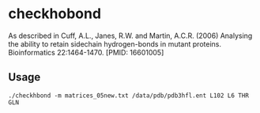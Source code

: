 checkhobond
===========

As described in Cuff, A.L., Janes, R.W. and Martin, A.C.R. (2006)
Analysing the ability to retain sidechain hydrogen-bonds in mutant
proteins. Bioinformatics 22:1464-1470. [PMID: 16601005]

Usage
-----

```
./checkhbond -m matrices_05new.txt /data/pdb/pdb3hfl.ent L102 L6 THR GLN
```

